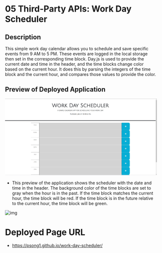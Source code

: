 # 05 Third-Party APIs: Work Day Scheduler

## Description

This simple work day calendar allows you to schedule and save specific events from 9 AM to 5 PM. These events are logged in the local storage then set in the corresponding time block. Day.js is used to provide the current date and time in the header, and the time blocks change color based on the current hour. It does this by parsing the integers of the time block and the current hour, and compares those values to provide the color. 

## Preview of Deployed Application

![img](./Assets/images/scheduler-past.jpg)

* This preview of the application shows the scheduler with the date and time in the header. The background color of the time blocks are set to gray when the hour is in the past. If the time block matches the current hour, the time block will be red. If the time block is in the future relative to the current hour, the time block will be green.

![img]()

# Deployed Page URL

* https://psong1.github.io/work-day-scheduler/